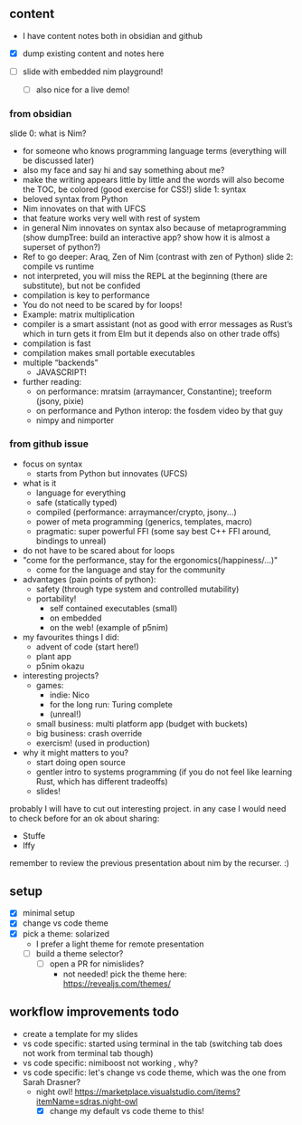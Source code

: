 ## content
- I have content notes both in obsidian and github
- [x] dump existing content and notes here

- [ ] slide with embedded nim playground!
  - [ ] also nice for a live demo!

### from obsidian

slide 0: what is Nim?
- for someone who knows programming language terms (everything will be discussed later)
- also my face and say hi and say something about me?
- make the writing appears little by little and the words will also become the TOC, be colored (good exercise for CSS!)
slide 1: syntax
- beloved syntax from Python
- Nim innovates on that with UFCS
- that feature works very well with rest of system
- in general Nim innovates on syntax also because of metaprogramming (show dumpTree: build an interactive app? show how it is almost a superset of python?)
- Ref to go deeper: Araq, Zen of Nim (contrast with zen of Python)
slide 2: compile vs runtime
-  not interpreted, you will miss the REPL at the beginning (there are substitute), but not be confided
- compilation is key to performance
- You do not need to be scared by for loops!
- Example: matrix multiplication
- compiler is a smart assistant (not as good with error messages as Rust’s which in turn gets it from Elm but it depends also on other trade offs)
- compilation is fast
- compilation makes small portable executables
- multiple “backends”
  - JAVASCRIPT!
- further reading:
  - on performance: mratsim (arraymancer, Constantine); treeform (jsony, pixie)
  - on performance and Python interop: the fosdem video by that guy
  - nimpy and nimporter

### from github issue

- focus on syntax
  - starts from Python but innovates (UFCS)
- what is it
  - language for everything
  - safe (statically typed)
  - compiled (performance: arraymancer/crypto, jsony...)
  - power of meta programming (generics, templates, macro)
  - pragmatic: super powerful FFI (some say best C++ FFI around, bindings to unreal)
- do not have to be scared about for loops
- "come for the performance, stay for the ergonomics(/happiness/...)"
  - come for the language and stay for the community
- advantages (pain points of python):
  - safety (through type system and controlled mutability)
  - portability! 
    - self contained executables (small)
    - on embedded
    - on the web! (example of p5nim)
- my favourites things I did:
  - advent of code (start here!)
  - plant app
  - p5nim okazu
- interesting projects?
  - games:
    - indie: Nico
    - for the long run: Turing complete
    - (unreal!)
  - small business: multi platform app (budget with buckets)
  - big business: crash override
  - exercism! (used in production)
- why it might matters to you?
  - start doing open source
  - gentler intro to systems programming (if you do not feel like learning Rust, which has different tradeoffs)
  - slides!

probably I will have to cut out interesting project. in any case I would need to check before for an ok about sharing:
- Stuffe
- Iffy

remember to review the previous presentation about nim by the recurser. :)


## setup

- [x] minimal setup
- [x] change vs code theme
- [x] pick a theme: solarized
  - I prefer a light theme for remote presentation
  - [ ] build a theme selector?
    - [ ] open a PR for nimislides?
      - not needed! pick the theme here: https://revealjs.com/themes/

## workflow improvements todo
- create a template for my slides
- vs code specific: started using terminal in the tab (switching tab does not work from terminal tab though)
- vs code specific: nimiboost not working , why?
- vs code specific: let's change vs code theme, which was the one from Sarah Drasner?
  - night owl! https://marketplace.visualstudio.com/items?itemName=sdras.night-owl
    - [x] change my default vs code theme to this!